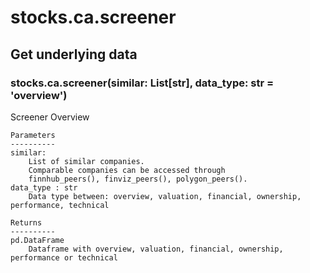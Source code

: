 # stocks.ca.screener

## Get underlying data 
### stocks.ca.screener(similar: List[str], data_type: str = 'overview')

Screener Overview

    Parameters
    ----------
    similar:
        List of similar companies.
        Comparable companies can be accessed through
        finnhub_peers(), finviz_peers(), polygon_peers().
    data_type : str
        Data type between: overview, valuation, financial, ownership, performance, technical

    Returns
    ----------
    pd.DataFrame
        Dataframe with overview, valuation, financial, ownership, performance or technical
